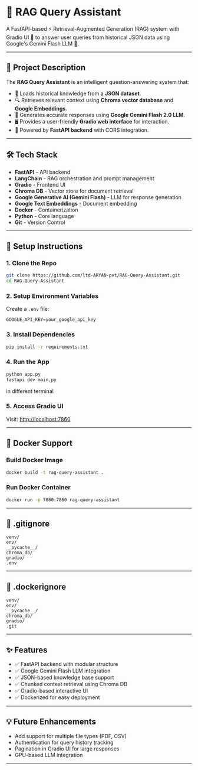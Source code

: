 # 🚀 RAG Query Assistant

A FastAPI-based ⚡ Retrieval-Augmented Generation (RAG) system with Gradio UI 🎨 to answer user queries from historical JSON data using Google's Gemini Flash LLM 💬.

---

## 📖 Project Description

The **RAG Query Assistant** is an intelligent question-answering system that:

* 📂 Loads historical knowledge from a **JSON dataset**.
* 🔍 Retrieves relevant context using **Chroma vector database** and **Google Embeddings**.
* 🤖 Generates accurate responses using **Google Gemini Flash 2.0 LLM**.
* 🖥️ Provides a user-friendly **Gradio web interface** for interaction.
* 🚀 Powered by **FastAPI backend** with CORS integration.

---

## 🛠️ Tech Stack

* **FastAPI** - API backend
* **LangChain** - RAG orchestration and prompt management
* **Gradio** - Frontend UI
* **Chroma DB** - Vector store for document retrieval
* **Google Generative AI (Gemini Flash)** - LLM for response generation
* **Google Text Embeddings** - Document embedding
* **Docker** - Containerization
* **Python** - Core language
* **Git** - Version Control
---

## 🚀 Setup Instructions

### 1. Clone the Repo

```bash
git clone https://github.com/ltd-ARYAN-pvt/RAG-Query-Assistant.git
cd RAG-Query-Assistant
```

### 2. Setup Environment Variables

Create a `.env` file:

```text
GOOGLE_API_KEY=your_google_api_key
```

### 3. Install Dependencies

```bash
pip install -r requirements.txt
```

### 4. Run the App

```bash
python app.py
fastapi dev main.py
```
in different terminal

### 5. Access Gradio UI

Visit: [http://localhost:7860](http://localhost:7860)

---

## 🐳 Docker Support

### Build Docker Image

```bash
docker build -t rag-query-assistant .
```

### Run Docker Container

```bash
docker run -p 7860:7860 rag-query-assistant
```

---

## 📝 .gitignore

```gitignore
venv/
env/
__pycache__/
chroma_db/
gradio/
.env
```

---

## 📝 .dockerignore

```dockerignore
venv/
env/
__pycache__/
chroma_db/
gradio/
.git
```

---

## ✨ Features

* ✅ FastAPI backend with modular structure
* ✅ Google Gemini Flash LLM integration
* ✅ JSON-based knowledge base support
* ✅ Chunked context retrieval using Chroma DB
* ✅ Gradio-based interactive UI
* ✅ Dockerized for easy deployment

---

## 💡 Future Enhancements

* Add support for multiple file types (PDF, CSV)
* Authentication for query history tracking
* Pagination in Gradio UI for large responses
* GPU-based LLM integration
---
